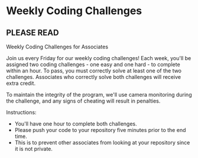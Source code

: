# Weekly Coding Challenges

## PLEASE READ 

Weekly Coding Challenges for Associates

Join us every Friday for our weekly coding challenges! Each week, you'll be assigned two coding challenges - one easy and one hard - to complete within an hour. To pass, you must correctly solve at least one of the two challenges. Associates who correctly solve both challenges will receive extra credit.

To maintain the integrity of the program, we'll use camera monitoring during the challenge, and any signs of cheating will result in penalties.

Instructions:

- You'll have one hour to complete both challenges.
- Please push your code to your repository five minutes prior to the end time.
- This is to prevent other associates from looking at your repository since it is not private.
